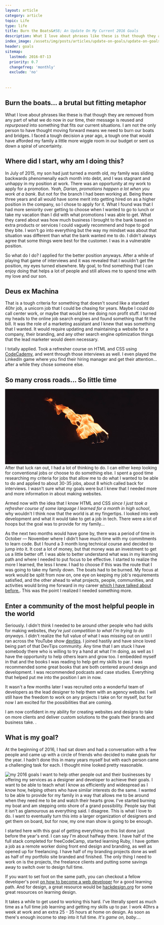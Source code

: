 ```yaml
---
layout: article
category: article
topic: Life
type: life
title: Burn the Boats&#58; An Update On My Current 2016 Goals
description: What I love about phrases like these is that though they are removed from any part of what we do now in our time, their message is reused and repurposed into something that fits our current situations.
index_image: /assets/img/posts/articles/update-on-goals/update-on-goals.jpg
header: goals
sitemap:
  lastmod: 2016-07-13
  priority: 0.7
  changefreq: 'monthly'
  exclude: 'no'


---
```

## Burn the boats... a brutal but fitting metaphor
What I love about phrases like these is that though they are removed from any part of what we do now in our time, their message is reused and _repurposed_ into something that fits our current situations. I am not the only person to have thought moving forward means we need to burn our boats and bridges.
I faced a tough decision a year ago, a tough one that would have afforded my family a little more wiggle room in our budget or sent us down a spiral of uncertainty.

## Where did I start, why am I doing this?
In July of 2015, my son had just turned a month old, my family was sliding backwards phenomenally each month into debt, and I was stagnant and unhappy in my position at work. There was an opportunity at my work to apply for a promotion. _Yeah, Darian, promotions happen a lot when you work at a bank_. But not for the branch I had been working at. Being there three years and all would have some merit into getting hired on as a higher position in the company, so I chose to apply for it. What I found was that I had more seniority over getting to choose when I wanted to go to lunch or take my vacation than I did with what promotions I was able to get. What they cared about was how much business I brought to the bank based on extra products or services I could vaguely recommend and hope to god they bite. I won't go into everything but the way my mindset was about that situation was different than what the bank wanted me to do. I didn't always agree that some things were best for the customer. I was in a vulnerable position.

 So what do I do? I applied for the better position anyways. After a while of playing that game of interviews and it was revealed that I wouldn't get the position, my eyes turned elsewhere. My goal, to find something that I can enjoy doing that helps a lot of people and still allows me to spend time with my love and our son.

## Deus ex Machina
That is a tough criteria for something that doesn't sound like a standard 40hr job, a unicorn job that I could be chasing for years. Maybe I could do call center work, or maybe that would be me doing non profit stuff. I turned my heads to the online job search engines and found something that fit the bill. It was the role of a marketing assistant and I knew that was something that I wanted. It would require updating and maintaining a website for a company, their branding, and any other search engine optimization things that the lead marketer would deem necessary.

I totally applied. Took a refresher course on HTML and CSS using [CodeCademy](http://codecademy.com), and went through those interviews as well. I even played the LinkedIn game where you find their hiring manager and get their attention... after a while they chose someone else.

## So many cross roads... So little time


<img src="../../assets/img/posts/articles/update-on-goals/update-on-goals.jpg" alt="a watch counting down the time I have left"  />
After that luck ran out, I had a lot of thinking to do. I can either keep looking for conventional jobs or choose to do something else. I spent a good time researching my criteria for jobs that allow me to do what I wanted to be able to do and applied to about 30-35 jobs, about 8 which called back for interviews. I wasn't sure what my goals were but I knew that I needed more and more information in about making websites.

Armed now with the idea that I know HTML and CSS _since I just took a refresher course of some language I learned for a month in high school_, why wouldn't I think now that the world is at my fingertips. I looked into web development and what it would take to get a job in tech. There were a lot of hoops but the goal was to provide for my family...

As the next two months would have gone by, there was a period of time in October — November where I didn't have much time with my commitments to learn code. But I found a 3 month long technical course and decided to jump into it. It cost a lot of money, but that money was an investment to get us a little better off. I was able to better understand what was in my learning path and where I needed to put focus to be effective. I started to realize the more I learned, the less I knew. I had to choose if this was the route that I was going to take my family down. The boats had to be burned. My focus at work would be split from now on, one eye on keeping my job's requirements satisfied, and the other ahead to what projects, people, communities, and activities would bring me forward in my career [which I have talked about before.](https://darianrosebrook.com/archive/handling-expectational-debt-and-falling-behind). This was the point I realized I needed something more.

## Enter a community of the most helpful people in the world
Seriously. I didn't think I needed to be around other people who had skills for making websites, _they're just competition to what I'm trying to do anyways_. I didn't realize the full value of what I was missing out on until I ran across the YouTube show [devtips](http://youtube.com/devtipsfordesigners). I joined hastily and have since loved being part of that DevTips community. Any time that I am stuck I have somebody there who is willing to try a hand at what I'm doing, as well as I have the opportunity to help others learn and grow too. I embedded myself in that and the books I was reading to help get my skills to par. I was recommended some great books that are both centered around design and development. I was recommended podcasts and case studies. Everything that helped put me into the position I am in now.

It wasn't a few months later I was recruited onto a wonderful team of developers as the lead designer to help them with an agency website. I will still have the freedom to work on any projects I take on for myself, but for now I am excited for the possibilities that are coming.

I am now confident in my ability for creating websites and designs to take on more clients and deliver custom solutions to the goals their brands and business take. .

## What is my goal?
At the beginning of 2016, I had sat down and had a conversation with a few people and came up with a circle of friends who decided to make goals for the year. I hadn't done this in many years myself but with each person came a challenging task for each.
I thought mine looked pretty reasonable.

<img src="../assets/img/posts/articles/update-on-goals/2016-objectives.jpg " alt="my 2016 goals" class="float cf" />
I want to help other people out and their businesses by offering my services as a designer and developer to achieve their goals. I want to be able to teach what I know as efficiently and widespread as I know how, helping others who have similar interests do the same. I wanted to be able to provide for my family in a way that allows me to be around when they need me to be and watch their hearts grow. I've started burning my boat and am stepping onto shore of a grand possibility. People say that it isn't as glamourous as everything said. I disagree. This is what I love to do. I want to eventually turn this into a larger organization of designers and get them on board, but for now, my one man show is going to be enough.

I started here with this goal of getting everything on this list done just before the year's end. I can say I'm about halfway there. I have half of the full stack completed for freeCodeCamp, started learning Ruby, I have gotten a job as a remote worker doing front end design and branding, as well as opened up for freelancing. I have half of my branding projects done as well as half of my portfolio site branded and finished. The only thing I need to work on is the projects, the freelance clients and putting some savings away to switch over to design full time.

If you want to set foot on the same path, you can checkout a fellow developer's post [on how to become a web developer](http://christopherpound.com/so-you-want-to-be-a-web-developer) for a good learning path. And for design, a great resource would be [hackdesign.org](http://hackdesign.org) for some great resources on learning design.

It takes a while to get used to working this hard. I've literally spent as much time as a full time job learning and getting my skills up to par. I work 40hrs a week at work and an extra 25 - 35 hours at home on design. As soon as there's enough income to step into it full time. _It's game on, baby...._
